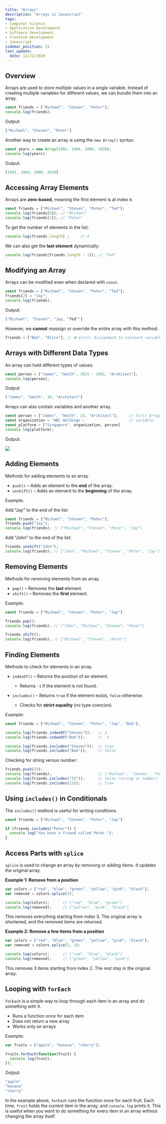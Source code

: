 ```yaml
---
title: "Arrays"
description: "Arrays in Javascript"
tags: 
- Computer Science
- Application Development
- Software Development
- Frontend Development
- Javascript
sidebar_position: 13
last_update:
  date: 12/21/2020
---
```




## Overview

Arrays are used to store multiple values in a single variable. Instead of creating multiple variables for different values, we can bundle them into an array.  

```js
const friends = ["Michael", "Steven", "Peter"];
console.log(friends);
```

Output:

```js
["Michael", "Steven", "Peter"]
```

Another way to create an array is using the `new Array()` syntax:  

```js
const years = new Array(1991, 1984, 2008, 2020);
console.log(years);
```

Output:

```js
[1991, 1984, 2008, 2020]`
```

## Accessing Array Elements  

Arrays are **zero-based**, meaning the first element is at index `0`.  

```js
const friends = ["Michael", "Steven", "Peter", "Ted"];
console.log(friends[0]); // "Michael"
console.log(friends[2]); // "Peter"
```

To get the number of elements in the list:

```js
console.log(friends.length) ;     // 4
```

We can also get the **last element** dynamically:  

```js
console.log(friends[friends.length - 1]); // "Ted"
```

## Modifying an Array  

Arrays can be modified even when declared with `const`.  

```js
const friends = ["Michael", "Steven", "Peter", "Ted"];
friends[2] = "Jay";
console.log(friends);
```

Output:

```js
["Michael", "Steven", "Jay, "Ted""]
```

However, we **cannot** reassign or override the entire array with this method:  

```js
friends = ["Bob", "Alice"]; // ❌ Error: Assignment to constant variable
```

## Arrays with Different Data Types  

An array can hold different types of values:  

```js
const person = ["James", "Smith", 2025 - 1991, "Architect"];
console.log(person);
```

Output:

```js
["James", "Smith", 34, "Architect"]
```

Arrays can also contain variables and another array.

```js
const person = ["James", "Smith", 25, "Architect"];     // first Array
const organization = 'ABC Holdings';                    // variable
const platform = ["Singapore", organization, person]
console.log(platform);
```

Output:

![](/gif/docs/02142025-array-nested-variables.gif)



## Adding Elements  

Methods for adding elements to an array.

- `push()` – Adds an element to the **end** of the array.
- `unshift()` – Adds an element to the **beginning** of the array.  

Example:

Add "Jay" to the end of the list:

```javascript
const friends = ["Michael", "Steven", "Peter"];
friends.push("Jay");  
console.log(friends); // ["Michael", "Steven", "Peter", "Jay"]
```

Add "John" to the end of the list:

```js 
friends.unshift("John");  
console.log(friends); // ["John", "Michael", "Steven", "Peter", "Jay"]
```


## Removing Elements  

Methods for removing elements from an array.

- `pop()` – Removes the **last** element.
- `shift()` – Removes the **first** element.

Example:

```javascript
const friends = ["Michael", "Steven", "Peter", "Jay"] 

friends.pop();  
console.log(friends); // ["John", "Michael", "Steven", "Peter"]

friends.shift();  
console.log(friends); // ["Michael", "Steven", "Peter"]
```



## Finding Elements  

Methods to check for elements in an array.

- `indexOf()` 
  – Returns the position of an element.
  - Returns `-1` if the element is not found.

- `includes()` 
  – Returns `true` if the element exists, `false` otherwise.
  - Checks for **strict equality** (no type coercion).

Example:

```javascript
const friends = ["Michael", "Steven", "Peter", "Jay", "Bob"];

console.log(friends.indexOf("Steven"));   // 1
console.log(friends.indexOf("Bob"));      // -1

console.log(friends.includes("Steven"));  // true
console.log(friends.includes("Bob"));     // false
```

Checking for string versus number:

```javascript
friends.push(23);                         
console.log(friends);                     // ['Michael', 'Steven', 'Peter', 23]
console.log(friends.includes("23"));      // false (string vs number)
console.log(friends.includes(23));        // true
```

## Using `includes()` in Conditionals  

The `includes()` method is useful for writing conditions.

```javascript
const friends = ["Michael", "Steven", "Peter", "Jay"] 

if (friends.includes("Peter")) {
  console.log("You have a friend called Peter.");
}
```

## Access Parts with `splice`

`splice` is used to change an array by removing or adding items. It updates the original array.

**Example 1: Remove from a position**

```js
var colors = ["red", "blue", "green", "yellow", "pink", "black"];
var removed = colors.splice(3);

console.log(colors);      // ["red", "blue", "green"]
console.log(removed);     // ["yellow", "pink", "black"]
```

This removes everything starting from index 3. The original array is shortened, and the removed items are returned.

**Example 2: Remove a few items from a position**

```js
var colors = ["red", "blue", "green", "yellow", "pink", "black"];
var removed = colors.splice(2, 3);

console.log(colors);      // ["red", "blue", "black"]
console.log(removed);     // ["green", "yellow", "pink"]
```

This removes 3 items starting from index 2. The rest stay in the original array.

## Looping with `forEach`  

`forEach` is a simple way to loop through each item in an array and do something with it.

- Runs a function once for each item  
- Does not return a new array  
- Works only on arrays  

Example:

```javascript
var fruits = ["apple", "banana", "cherry"];

fruits.forEach(function(fruit) {
  console.log(fruit);
});
```

Output:

```bash
"apple"
"banana"
"cherry" 
```

In the example above, `forEach` runs the function once for each fruit. Each time, `fruit` holds the current item in the array, and `console.log` prints it. This is useful when you want to do something for every item in an array without changing the array itself.
